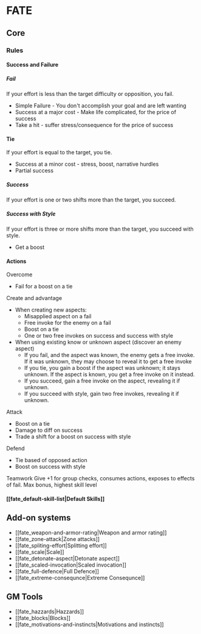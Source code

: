 # FATE 
## Core
### Rules
#### Success and Failure
##### Fail
If your effort is less than the target difficulty or opposition, you fail.
* Simple Failure - You don't accomplish your goal and are left wanting
* Success at a major cost - Make life complicated, for the price of success
* Take a hit - suffer stress/consequence for the price of success	
 #### Tie
If your effort is equal to the target, you tie.
* Success at a minor cost - stress, boost, narrative hurdles
* Partial success 	
##### Success
If your effort is one or two shifts more than the target, you succeed.  
##### Success with Style
If your effort is three or more shifts more than the target, you succeed with style.
 * Get a boost
#### Actions
Overcome
* Fail for a boost on a tie

Create and advantage 
* When creating new aspects:
	* Misapplied aspect on a fail
	* Free invoke for the enemy on a fail
	* Boost on a tie 
	* One or two free invokes on success and success with style
* When using existing know or unknown aspect (discover an enemy aspect)
	* If you fail, and the aspect was known, the enemy gets a free invoke. If it was unknown, they may choose to reveal it to get a free invoke
	* If you tie, you gain a boost if the aspect was unknown; it stays unknown. If the aspect is known, you get a free invoke on it instead.
	* If you succeed, gain a free invoke on the aspect, revealing it if unknown.
	* If you succeed with style, gain two free invokes, revealing it if unknown.

Attack
* Boost on a tie
* Damage to diff on success
* Trade a shift for a boost on success with style

Defend
* Tie based of opposed action
* Boost on success with style

Teamwork
Give +1 for group checks, consumes actions, exposes to effects of fail. Max bonus, highest skill level


#### [[fate_default-skill-list|Default Skills]]

## Add-on systems
* [[fate_weapon-and-armor-rating|Weapon and armor rating]]
* [[fate_zone-attack|Zone attacks]]
* [[fate_spliting-effort|Splitting effort]]
* [[fate_scale|Scale]]
* [[fate_detonate-aspect|Detonate aspect]]
* [[fate_scaled-invocation|Scaled invocation]]
* [[fate_full-defence|Full Defence]]
* [[fate_extreme-consequnce|Extreme Consequnce]]

## GM Tools
* [[fate_hazzards|Hazzards]]
* [[fate_blocks|Blocks]]
* [[fate_motivations-and-instincts|Motivations and instincts]]